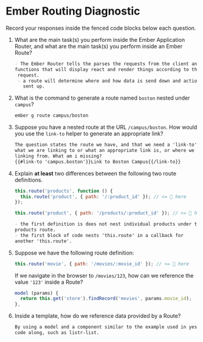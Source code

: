 # Ember Routing Diagnostic

Record your responses inside the fenced code blocks below each question.

1.  What are the main task(s) you perform inside the Ember Application Router,
    and what are the main task(s) you perform inside an Ember Route?

    ```md
    - The Ember Router tells the parses the requests from the client and calls
    functions that will display react and render things according to the
     request.
     - a route will determine where and how data is send down and actions are
       sent up.
    ```

1.  What is the command to generate a route named `boston` nested under
    `campus`?

    ```md
    ember g route campus/boston
    ```

1.  Suppose you have a nested route at the URL `/campus/boston`. How would you
    use the `link-to` helper to generate an appropriate link?

    ```md
    The question states the route we have, and that we need a 'link-to', but not
    what we are linking to or what an appropriate link is, or where we are
    linking from. What am i missing?
    {{#link-to 'campus.boston'}}Link to Boston Campus{{/link-to}}
    ```

1.  Explain **at least** two differences between the following two route
    definitions.

    ```js
    this.route('products', function () {
      this.route('product', { path: '/:product_id' }); // <= 👀 here
    });

    this.route('product', { path: '/products/:product_id' }); // <= 👀 here
    ```

    ```md
    - the first definition is does not nest individual products under the
    products route.
    - the first block of code nests 'this.route' in a callback for
    another 'this.route'.
    ```

1.  Suppose we have the following route definition:

    ```js
    this.route('movie', { path: '/movies/:movie_id' }); // <= 👀 here
    ```

    If we navigate in the browser to `/movies/123`, how can we reference the
    value `'123'` inside a Route?

    ```js
    model (params) {
      return this.get('store').findRecord('movies', params.movie_id);
    },
    ```

1.  Inside a template, how do we reference data provided by a Route?

    ```md
    By using a model and a component similar to the example used in yesterdays
    code along, such as listr-list.
    ```
